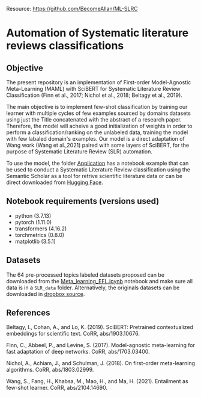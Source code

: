 Resource: https://github.com/BecomeAllan/ML-SLRC

# Automation of Systematic literature reviews classifications

## Objective

The present repository is an implementation of First-order Model-Agnostic Meta-Learning (MAML) with SciBERT for Systematic Literature Review Classification (Finn et al., 2017; Nichol et al., 2018; Beltagy et al., 2019).

The main objective is to implement few-shot classification by training our learner with multiple cycles of few examples sourced by domains datasets using just the Title concatenated with the abstract of a research paper. Therefore, the model will acheive a good initialization of weights in order to perform a classification/ranking on the unlabeled data, training the model with few labaled domain's examples. Our model is a direct adaptation of Wang work (Wang et al.,2021) paired with some layers of SciBERT, for the purpose of Systematic Literature Review (SLR) automation. 

To use the model, the folder [Application](https://github.com/BecomeAllan/ML-SLRC/tree/main/Application) has a notebook example that can be used to conduct a Systematic Literature Review classification using the Semantic Scholar as a tool for retrive scientific literature data or can be direct downloaded from [Hugging Face](https://huggingface.co/becomeallan/ML-SLRC).

## Notebook requirements (versions used)

* python (3.7.13)
* pytorch (1.11.0)
* transformers (4.16.2)
* torchmetrics (0.8.0)
* matplotlib (3.5.1)

## Datasets

The 64 pre-processed topics labeled datasets proposed can be downloaded from the [Meta_learning_EFL.ipynb](https://github.com/BecomeAllan/ML-SLRC/blob/main/Meta_learning_EFL.ipynb) notebook and make sure all data is in a `SLR_data` folder. Alternatively, the originals datasets can be downloaded in [dropbox source](https://www.dropbox.com/sh/bs7eawof65l39ny/AAB_WucrCX04o-IAPjtYLMlva?dl=0). 

## References


Beltagy, I., Cohan, A., and Lo, K. (2019). SciBERT:
Pretrained contextualized embeddings for scientific
text. CoRR, abs/1903.10676.

Finn, C., Abbeel, P., and Levine, S. (2017). Model-agnostic
meta-learning for fast adaptation of deep networks.
CoRR, abs/1703.03400.

Nichol, A., Achiam, J., and Schulman, J. (2018).
On first-order meta-learning algorithms. CoRR,
abs/1803.02999.

Wang, S., Fang, H., Khabsa, M., Mao, H., and Ma, H.
(2021). Entailment as few-shot learner. CoRR,
abs/2104.14690.




